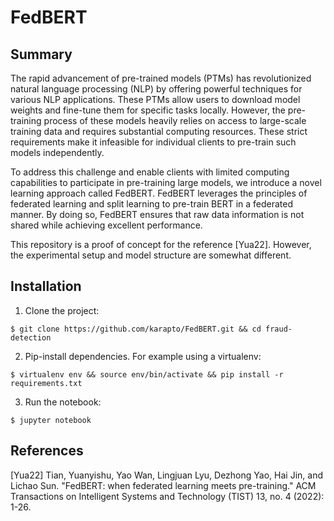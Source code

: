 # FedBERT

## Summary
The rapid advancement of pre-trained models (PTMs) has revolutionized natural language processing (NLP) by offering powerful techniques for various NLP applications. These PTMs allow users to download model weights and fine-tune them for specific tasks locally. However, the pre-training process of these models heavily relies on access to large-scale training data and requires substantial computing resources. These strict requirements make it infeasible for individual clients to pre-train such models independently.

To address this challenge and enable clients with limited computing capabilities to participate in pre-training large models, we introduce a novel learning approach called FedBERT. FedBERT leverages the principles of federated learning and split learning to pre-train BERT in a federated manner. By doing so, FedBERT ensures that raw data information is not shared while achieving excellent performance.

This repository is a proof of concept for the reference [Yua22]. However, the experimental setup and model structure are somewhat different.

## Installation

1. Clone the project:

```
$ git clone https://github.com/karapto/FedBERT.git && cd fraud-detection
```

2. Pip-install dependencies. For example using a virtualenv:

```
$ virtualenv env && source env/bin/activate && pip install -r requirements.txt
```

3. Run the notebook:

```
$ jupyter notebook
```

## References
[Yua22] Tian, Yuanyishu, Yao Wan, Lingjuan Lyu, Dezhong Yao, Hai Jin, and Lichao Sun. "FedBERT: when federated learning meets pre-training." ACM Transactions on Intelligent Systems and Technology (TIST) 13, no. 4 (2022): 1-26.
